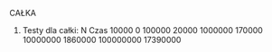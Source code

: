CAŁKA

1. Testy dla całki:
	N			Czas
	10000		0
	100000		20000
	1000000		170000
	10000000	1860000
	100000000	17390000